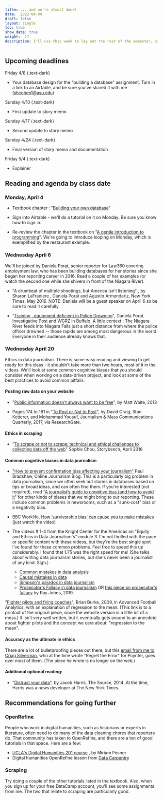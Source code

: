 ```yaml
---
title: ... and we're almost done!
date:  2022-04-04
draft: false
layout: single
toc: true
show_date: true
weight:  17
description: I'll use this week to lay out the rest of the semester, since there aren't many deliverables. But please keep an eye on this for readings. 
--- 
```



## Upcoming deadlines

Friday 4/8
{.text-dark}
* Your database design for the "building a database" assignment. Turn in a link to an Airtable, and be sure you've shared it with me (shcohen1@asu.edu)

Sunday 4/10
{.text-dark}
* First update to story memo

Sunday 4/17
{.text-dark}
* Second update to story memo

Sunday 4/24
{.text-dark}
* Final version of story memo and documentation

Friday 5/4
{.text-dark}
* Explainer 

## Reading and agenda by class date

### Monday, April 4

* Textbook chapter : "[Building your own database](https://cronkitedata.github.io/djtextbook/start-build-own.html)"

* Sign into Airtable - we'll do a tutorial on it on Monday. Be sure you know how to sign in. 

* Re-review the chapter in the textbook on "[A gentle introduction to programming](https://cronkitedata.github.io/djtextbook/appendix-program.html)". We're going to introduce looping on Monday, which is exemplified by the restaurant example. 


### Wednesday April 6

We'll be joined by Daniela Porat, senior reporter for Law360 covering employment law, who has been building databases for her stories since she began her reporting career in 2016. Read a couple of her examples (or watch the second one while she shivers in front of the Niagara River).

* "A drumbeat of multiple shootings, but America isn't listening" , by Sharon LaFraniere , Daniela Porat  and Agustin Armendariz, New York Times, May 2016. NOTE: Daniela will be a guest speaker on April 6 so be sure to read it carefully. 

* "[Training , equipment deficient in Police Drowning](https://urldefense.com/v3/__https:/www.investigativepost.org/2018/02/13/training-equipment-deficient-in-police-drowning/)", Daniela Porat, Investigative Post and WGRZ in Buffalo. A little context : The Niagara River feeds into Niagara Falls just a short distance from where the police officer drowned -- those rapids are among most dangerous in the world. Everyone in their audience already knows that. 


### Wednesday April 20

Ethics in data journalism. There is some easy reading  and viewing to get ready for this class - it shouldn't take more than two hours, most of it in the videos. We'll look at some common cognitive biases that you should consider when working on a data-driven project, and look at some of the best practices to avoid common pitfalls. 

#### Posting raw data on your website

- "[Public information doesn't always want to be free](https://source.opennews.org/articles/public-info-doesnt-always-want-be-free/)", by Matt Waite, 2013

- Pages 174 to 181 in "[To Post or Not to Post](https://www.researchgate.net/profile/Mohammad-Yousuf-2/publication/312187007_To_Post_or_Not_to_Post_Online_Discussion_of_Gun_Permit_Mapping_and_the_Development_of_Ethical_Standards_in_Data_Journalism/links/5b1f1b60a6fdcc69745bfe4a/To-Post-or-Not-to-Post-Online-Discussion-of-Gun-Permit-Mapping-and-the-Development-of-Ethical-Standards-in-Data-Journalism.pdf?origin=publication_detail)", by David Craig, Stan Ketterer, and Mohammad Yousuf, Journalism & Mass Communications Quarterly, 2017, via ResearchGate.  

#### Ethics in scraping

- "[To scrape or not to scrape: technical and ethical challenges to collecting data off the web](https://www.storybench.org/to-scrape-or-not-to-scrape-the-technical-and-ethical-challenges-of-collecting-data-off-the-web/)" Sophie Chou, Storybench, April 2016


#### Common cognitive biases in data journalism

- ["How to prevent confirmation bias affecting your journalism"](https://onlinejournalismblog.com/2020/04/07/how-to-prevent-confirmation-bias-affecting-your-journalism/) Paul Bradshaw, Online Journalism Blog. This is a particularly big problem in data journalism, since we often seek out stories in databases based on tips or broad ideas, and can often find them. If you're interested (not required),  read "[A journalist’s guide to cognitive bias (and how to avoid it](https://onlinejournalismblog.com/2020/03/24/a-journalists-guide-to-cognitive-bias-and-how-to-avoid-it/)" for other kinds of biases that we might bring to our reporting.  These include common problems in newsrooms, such as a "sunk-cost" bias or a negativity bias.

- BBC Worklife, [How ‘survivorship bias’ can cause you to make mistakes](https://www.bbc.com/worklife/article/20200827-how-survivorship-bias-can-cause-you-to-make-mistakes) (just watch the video)

- The videos # 1-4  from the Knight Center for the Americas on "Equity and Ethics in Data Journalism's" module 3.  I'm not thrilled with the pace or specific content with these videos, but they're the best single spot I've found for these common problems. Feel free to speed this up considerably. I found that 1.75 was the right speed for me! (She talks about writing data journalism stories, but she's never been a journalist of any kind. Sigh.)

   * [Common mistakes in data analysis](https://youtu.be/4ndrF2cSqVo)
   * [Causal mistakes in data](https://youtu.be/9nKs7mJukSk)
   * [Simpson's paradox in data journalism](https://youtu.be/f5gMwGfZL3g)
   * [Prosecutor's Fallacy in data journalism](https://youtu.be/0y3sco0lKzc) OR [this piece on prosecutor's fallacy](https://towardsdatascience.com/the-prosecutors-fallacy-cb0da4e9c039) by Ray Johns, 2019. 

"[Fighter pilots and firing coaches](https://faculty.mccombs.utexas.edu/carlos.carvalho/teaching/regression_to_the_mean.pdf)", Brian Burke, 2009, in Advanced Football Analytics, with an explanation of regression to the mean. (This link is to a printout of the original piece, since the website version is a little bit of a mess.) It isn't very well written, but it eventually gets around to an anecdote about fighter pilots and the concept we care about: "regression to the mean". 

#### Accuracy as the ultimate in ethics

There are a lot of bulletproofing pieces out there,  but this [email from me to Criag Silverman](https://cronkitedata.s3.amazonaws.com/docs/bulletproof-email.pdf), who at the time wrote "Regret the Error" for Poynter, goes over most of them. (The piece he wrote is no longer on the web.)

#### Additional optional reading: 

* "[Distrust your data](https://source.opennews.org/articles/distrust-your-data/)", by Jacob Harris, The Source, 2014. At the time, Harris was a news developer at The New York Times. 




## Recommendations for going further 

### OpenRefine

People who work in digital humanities, such as historians or experts in literature, often need to do many of the data cleaning chores that reporters do. That community has taken to OpenRefine, and there are a ton of good tutorials in that space. Here are a few: 

* [UCLA's Digital Humanities 201 course](http://miriamposner.com/classes/dh201w19/tutorials-guides/data-cleaning-and-manipulation/getting-started-with-openrefine/) , by Miriam Posner
* Digital humanities OpenRefine lesson from [Data Carpentry](https://data-lessons.github.io/dh-openrefine/)


### Scraping

Try doing a couple of the other tutorials listed in the textbook. Also, when you sign up for your free DataCamp account, you'll see some assignments from me. The two that relate to scraping are particularly good. 


